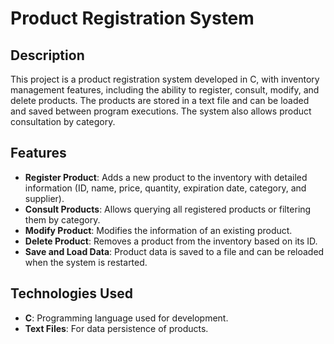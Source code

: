 # Product Registration System

## Description
This project is a product registration system developed in C, with inventory management features, including the ability to register, consult, modify, and delete products. The products are stored in a text file and can be loaded and saved between program executions. The system also allows product consultation by category.

## Features
- **Register Product**: Adds a new product to the inventory with detailed information (ID, name, price, quantity, expiration date, category, and supplier).
- **Consult Products**: Allows querying all registered products or filtering them by category.
- **Modify Product**: Modifies the information of an existing product.
- **Delete Product**: Removes a product from the inventory based on its ID.
- **Save and Load Data**: Product data is saved to a file and can be reloaded when the system is restarted.

## Technologies Used
- **C**: Programming language used for development.
- **Text Files**: For data persistence of products.

